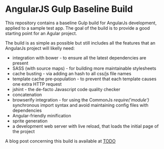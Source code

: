# AngularJS Gulp Baseline Build 

This repository contains a baseline Gulp build for AngularJs development, applied to a sample test app.  The goal of the build is to provide a good starting point for an Agular project. 

The build is as simple as possible but still includes all the features that an AngularJs project will likelly need: 

* integration with bower - to ensure all the latest dependencies are present
* SASS (with source maps) - for building more maintainable stylesheets
* cache busting - via adding an hash to all css/js file names
* template cache pre-population - to prevent that each template causes one extra HTTP request
* jshint - the de-facto Javascript code quality checker
* concatenation
* browserify integration - for using the CommonJs *require('module')* synchronous import syntax and avoid maintaining config files with dependencies
* Angular-friendly minification
* sprite generation 
* a development web server with live reload, that loads the initial page of the project

A blog post concerning this build is available at [TODO](TODO)

